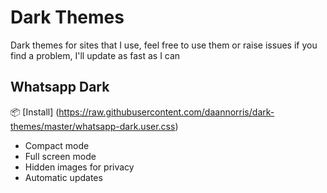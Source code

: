 # Dark Themes

Dark themes for sites that I use, feel free to use them or raise issues if you find a problem, I'll update as fast as I can

## Whatsapp Dark

📦 [Install] (https://raw.githubusercontent.com/daannorris/dark-themes/master/whatsapp-dark.user.css)
- Compact mode
- Full screen mode
- Hidden images for privacy
- Automatic updates
